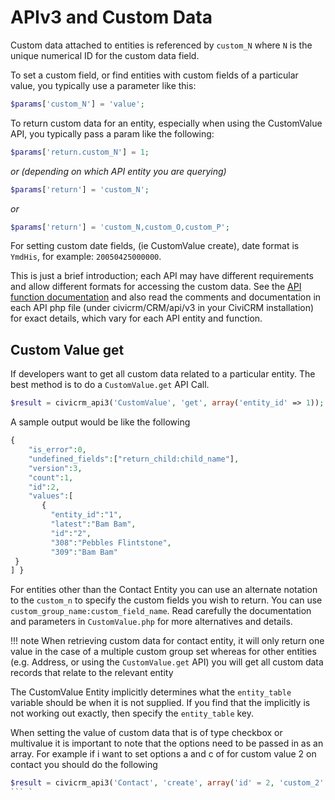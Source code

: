# APIv3 and Custom Data

Custom data attached to entities is referenced by `custom_N` where `N` is the unique numerical ID for the custom data field.

To set a custom field, or find entities with custom fields of a particular value, you typically use a parameter like this:

```php
$params['custom_N'] = 'value';
```

To return custom data for an entity, especially when using the CustomValue API, you typically pass a param like the following:

```php
$params['return.custom_N'] = 1;
```

*or (depending on which API entity you are querying)*

```php
$params['return'] = 'custom_N';
```

*or*

```php
$params['return'] = 'custom_N,custom_O,custom_P';
```

For setting custom date fields, (ie CustomValue create), date format is `YmdHis`, for example: `20050425000000`.

This is just a brief introduction; each API may have different requirements and allow different formats for accessing the custom data. See the [API function documentation](/api/index.md) and also read the comments and documentation in each API php file (under civicrm/CRM/api/v3 in your CiviCRM installation) for exact details,
which vary for each API entity and function.

## Custom Value get

If developers want to get all custom data related to a particular entity. The best method is to do a `CustomValue.get` API Call. 

```php
$result = civicrm_api3('CustomValue', 'get', array('entity_id' => 1));
```

A sample output would be like the following

```php 
{
	"is_error":0,
	"undefined_fields":["return_child:child_name"],
	"version":3,
	"count":1,
	"id":2,
	"values":[
       {
         "entity_id":"1",
         "latest":"Bam Bam", 
         "id":"2",
         "308":"Pebbles Flintstone",
         "309":"Bam Bam"
 } 
] }
```

For entities other than the Contact Entity you can use an alternate notation to the `custom_n` to specify the custom fields you wish to return. You can use `custom_group_name:custom_field_name`. Read carefully the documentation and parameters in `CustomValue.php` for more alternatives and details.

!!! note 
    When retrieving custom data for contact entity, it will only return one value in the case of a multiple custom group set whereas for other entities (e.g. Address, or using the `CustomValue.get` API) you will get all custom data records that relate to the relevant entity

The CustomValue Entity implicitly determines what the `entity_table` variable should be when it is not supplied. If you find that the implicitly is not working out exactly, then specify the `entity_table` key.

When setting the value of custom data that is of type checkbox or multivalue it is important to note that the options need to be passed in as an array. For example if i want to set options a and c of for custom value 2 on contact you should do the following

```php
$result = civicrm_api3('Contact', 'create', array('id' = 2, 'custom_2' => array('a', 'c'));
``` `
